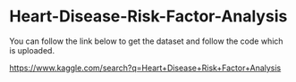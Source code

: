 # Heart-Disease-Risk-Factor-Analysis

You can follow the link below to get the dataset and follow the code which is uploaded.

https://www.kaggle.com/search?q=Heart+Disease+Risk+Factor+Analysis
